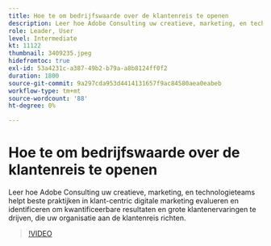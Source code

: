 ```yaml
---
title: Hoe te om bedrijfswaarde over de klantenreis te openen
description: Leer hoe Adobe Consulting uw creatieve, marketing, en technologieteams helpt beste praktijken in klant-centric digitale marketing evalueren en identificeren om kwantificeerbare resultaten en grote klantenervaringen te drijven, die uw organisatie aan de klantenreis richten.
role: Leader, User
level: Intermediate
kt: 11122
thumbnail: 3409235.jpeg
hidefromtoc: true
exl-id: 53a4231c-a387-49b2-b79a-a8b8124ff0f2
duration: 1800
source-git-commit: 9a297cda953d4414131657f9ac84580aea0eabeb
workflow-type: tm+mt
source-wordcount: '88'
ht-degree: 0%

---
```


# Hoe te om bedrijfswaarde over de klantenreis te openen

Leer hoe Adobe Consulting uw creatieve, marketing, en technologieteams helpt beste praktijken in klant-centric digitale marketing evalueren en identificeren om kwantificeerbare resultaten en grote klantenervaringen te drijven, die uw organisatie aan de klantenreis richten.

>[!VIDEO](https://video.tv.adobe.com/v/3409235/?quality=12&learn=on)
